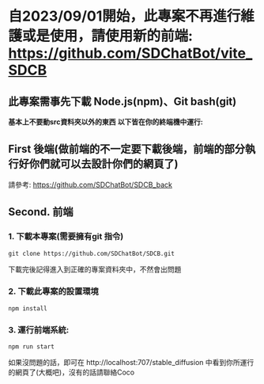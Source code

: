 # 自2023/09/01開始，此專案不再進行維護或是使用，請使用新的前端: https://github.com/SDChatBot/vite_SDCB

## 此專案需事先下載 Node.js(npm)、Git bash(git) 
**基本上不要動src資料夾以外的東西**
**以下皆在你的終端機中運行:**
## First 後端(做前端的不一定要下載後端，前端的部分執行好你們就可以去設計你們的網頁了)
請參考: https://github.com/SDChatBot/SDCB_back
## Second. 前端
### 1. 下載本專案(需要擁有git 指令)
    git clone https://github.com/SDChatBot/SDCB.git
下載完後記得進入到正確的專案資料夾中，不然會出問題


### 2. 下載此專案的設置環境
    npm install
### 3. 運行前端系統:
    npm run start
如果沒問題的話，即可在 http://localhost:707/stable_diffusion 中看到你所運行的網頁了(大概吧)，沒有的話請聯絡Coco



